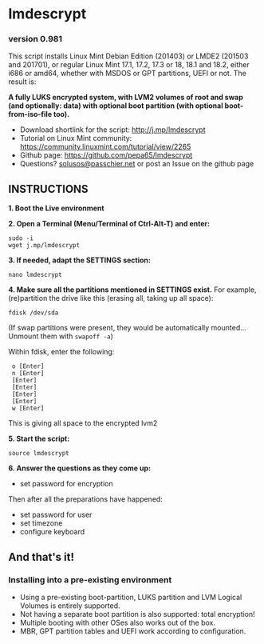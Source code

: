 # lmdescrypt
### version 0.981

This script installs Linux Mint Debian Edition (201403) or LMDE2 (201503 and
201701), or regular Linux Mint 17.1, 17.2, 17.3 or 18, 18.1 and 18.2, either
i686 or amd64, whether with MSDOS or GPT partitions, UEFI or not. The result is:

**A fully LUKS encrypted system, with LVM2 volumes of root and swap (and
optionally: data) with optional boot partition (with optional boot-from-iso-file too).**

* Download shortlink for the script: http://j.mp/lmdescrypt
* Tutorial on Linux Mint community: https://community.linuxmint.com/tutorial/view/2265
* Github page: https://github.com/pepa65/lmdescrypt
* Questions?  solusos@passchier.net or post an Issue on the github page

## INSTRUCTIONS

**1. Boot the Live environment**

**2. Open a Terminal (Menu/Terminal of Ctrl-Alt-T) and enter:**

```
sudo -i
wget j.mp/lmdescrypt
```

**3. If needed, adapt the SETTINGS section:**

```
nano lmdescrypt
```

**4. Make sure all the partitions mentioned in SETTINGS exist.**
For example, (re)partition the drive like this
(erasing all, taking up all space):

```
fdisk /dev/sda
```
(If swap partitions were present, they would be automatically mounted...
Unmount them with `swapoff -a`)

Within fdisk, enter the following:
```
 o [Enter]
 n [Enter]
 [Enter]
 [Enter]
 [Enter]
 [Enter]
 w [Enter]
```
This is giving all space to the encrypted lvm2

**5. Start the script:**

```
source lmdescrypt
```

**6. Answer the questions as they come up:**
* set password for encryption

Then after all the preparations have happened:
* set password for user
* set timezone
* configure keyboard

## And that's it!

### Installing into a pre-existing environment

* Using a pre-existing boot-partition, LUKS partition and LVM Logical Volumes is entirely supported.
* Not having a separate boot partition is also supported: total encryption!
* Multiple booting with other OSes also works out of the box.
* MBR, GPT partition tables and UEFI work according to configuration.
